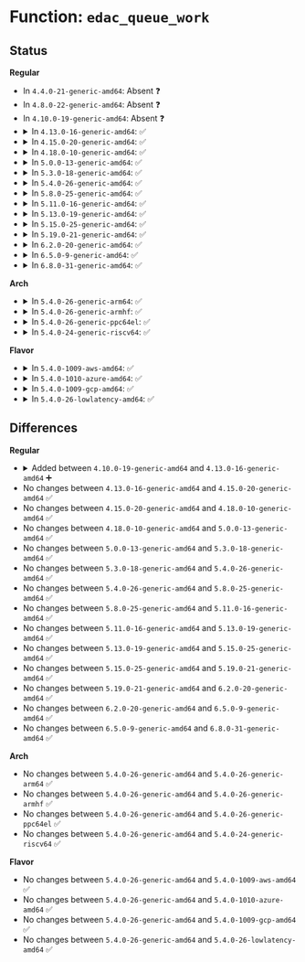 # Function: <code>edac_queue_work</code>

## Status
<b>Regular</b>
<ul>
<li>
In <code>4.4.0-21-generic-amd64</code>: Absent ❓
</li>
<li>
In <code>4.8.0-22-generic-amd64</code>: Absent ❓
</li>
<li>
In <code>4.10.0-19-generic-amd64</code>: Absent ❓
</li>
<li>
<details>
<summary>In <code>4.13.0-16-generic-amd64</code>: ✅</summary>

```c
bool edac_queue_work(struct delayed_work * work, long unsigned int delay)
```

```json
{
  "name": "edac_queue_work",
  "collision_type": "Unique Global",
  "inline_type": "No",
  "funcs": [
    {
      "addr": 18446744071586576288,
      "name": "edac_queue_work",
      "external": true,
      "loc": "drivers/edac/wq.c:5",
      "file": "drivers/edac/wq.c",
      "inline": "seen, unknown",
      "caller_inline": [],
      "caller_func": [
        "drivers/edac/edac_mc.c:edac_mc_add_mc_with_groups"
      ]
    }
  ],
  "symbols": [
    {
      "addr": 18446744071586576288,
      "name": "edac_queue_work",
      "section": ".text",
      "bind": "STB_GLOBAL",
      "size": 34
    }
  ]
}
```
</details>
</li>
<li>
<details>
<summary>In <code>4.15.0-20-generic-amd64</code>: ✅</summary>

```c
bool edac_queue_work(struct delayed_work * work, long unsigned int delay)
```

```json
{
  "name": "edac_queue_work",
  "collision_type": "Unique Global",
  "inline_type": "No",
  "funcs": [
    {
      "addr": 18446744071587043376,
      "name": "edac_queue_work",
      "external": true,
      "loc": "drivers/edac/wq.c:5",
      "file": "drivers/edac/wq.c",
      "inline": "seen, unknown",
      "caller_inline": [],
      "caller_func": [
        "drivers/edac/edac_mc.c:edac_mc_add_mc_with_groups"
      ]
    }
  ],
  "symbols": [
    {
      "addr": 18446744071587043376,
      "name": "edac_queue_work",
      "section": ".text",
      "bind": "STB_GLOBAL",
      "size": 34
    }
  ]
}
```
</details>
</li>
<li>
<details>
<summary>In <code>4.18.0-10-generic-amd64</code>: ✅</summary>

```c
bool edac_queue_work(struct delayed_work * work, long unsigned int delay)
```

```json
{
  "name": "edac_queue_work",
  "collision_type": "Unique Global",
  "inline_type": "No",
  "funcs": [
    {
      "addr": 18446744071587341792,
      "name": "edac_queue_work",
      "external": true,
      "loc": "drivers/edac/wq.c:5",
      "file": "drivers/edac/wq.c",
      "inline": "seen, unknown",
      "caller_inline": [],
      "caller_func": [
        "drivers/edac/edac_mc.c:edac_mc_add_mc_with_groups"
      ]
    }
  ],
  "symbols": [
    {
      "addr": 18446744071587341792,
      "name": "edac_queue_work",
      "section": ".text",
      "bind": "STB_GLOBAL",
      "size": 34
    }
  ]
}
```
</details>
</li>
<li>
<details>
<summary>In <code>5.0.0-13-generic-amd64</code>: ✅</summary>

```c
bool edac_queue_work(struct delayed_work * work, long unsigned int delay)
```

```json
{
  "name": "edac_queue_work",
  "collision_type": "Unique Global",
  "inline_type": "No",
  "funcs": [
    {
      "addr": 18446744071587519952,
      "name": "edac_queue_work",
      "external": true,
      "loc": "drivers/edac/wq.c:5",
      "file": "drivers/edac/wq.c",
      "inline": "seen, unknown",
      "caller_inline": [],
      "caller_func": [
        "drivers/edac/edac_mc.c:edac_mc_add_mc_with_groups"
      ]
    }
  ],
  "symbols": [
    {
      "addr": 18446744071587519952,
      "name": "edac_queue_work",
      "section": ".text",
      "bind": "STB_GLOBAL",
      "size": 34
    }
  ]
}
```
</details>
</li>
<li>
<details>
<summary>In <code>5.3.0-18-generic-amd64</code>: ✅</summary>

```c
bool edac_queue_work(struct delayed_work * work, long unsigned int delay)
```

```json
{
  "name": "edac_queue_work",
  "collision_type": "Unique Global",
  "inline_type": "No",
  "funcs": [
    {
      "addr": 18446744071587793840,
      "name": "edac_queue_work",
      "external": true,
      "loc": "drivers/edac/wq.c:6",
      "file": "drivers/edac/wq.c",
      "inline": "seen, unknown",
      "caller_inline": [],
      "caller_func": [
        "drivers/edac/edac_mc.c:edac_mc_add_mc_with_groups"
      ]
    }
  ],
  "symbols": [
    {
      "addr": 18446744071587793840,
      "name": "edac_queue_work",
      "section": ".text",
      "bind": "STB_GLOBAL",
      "size": 34
    }
  ]
}
```
</details>
</li>
<li>
<details>
<summary>In <code>5.4.0-26-generic-amd64</code>: ✅</summary>

```c
bool edac_queue_work(struct delayed_work * work, long unsigned int delay)
```

```json
{
  "name": "edac_queue_work",
  "collision_type": "Unique Global",
  "inline_type": "No",
  "funcs": [
    {
      "addr": 18446744071587998560,
      "name": "edac_queue_work",
      "external": true,
      "loc": "drivers/edac/wq.c:6",
      "file": "drivers/edac/wq.c",
      "inline": "seen, unknown",
      "caller_inline": [],
      "caller_func": [
        "drivers/edac/edac_mc.c:edac_mc_add_mc_with_groups"
      ]
    }
  ],
  "symbols": [
    {
      "addr": 18446744071587998560,
      "name": "edac_queue_work",
      "section": ".text",
      "bind": "STB_GLOBAL",
      "size": 34
    }
  ]
}
```
</details>
</li>
<li>
<details>
<summary>In <code>5.8.0-25-generic-amd64</code>: ✅</summary>

```c
bool edac_queue_work(struct delayed_work * work, long unsigned int delay)
```

```json
{
  "name": "edac_queue_work",
  "collision_type": "Unique Global",
  "inline_type": "No",
  "funcs": [
    {
      "addr": 18446744071588852672,
      "name": "edac_queue_work",
      "external": true,
      "loc": "drivers/edac/wq.c:6",
      "file": "drivers/edac/wq.c",
      "inline": "seen, unknown",
      "caller_inline": [],
      "caller_func": [
        "drivers/edac/edac_mc.c:edac_mc_add_mc_with_groups",
        "drivers/edac/edac_device.c:edac_device_add_device",
        "drivers/edac/edac_device.c:edac_device_add_device",
        "drivers/edac/edac_device.c:edac_device_workq_function",
        "drivers/edac/edac_device.c:edac_device_workq_function",
        "drivers/edac/edac_pci.c:edac_pci_add_device"
      ]
    }
  ],
  "symbols": [
    {
      "addr": 18446744071588852672,
      "name": "edac_queue_work",
      "section": ".text",
      "bind": "STB_GLOBAL",
      "size": 34
    }
  ]
}
```
</details>
</li>
<li>
<details>
<summary>In <code>5.11.0-16-generic-amd64</code>: ✅</summary>

```c
bool edac_queue_work(struct delayed_work * work, long unsigned int delay)
```

```json
{
  "name": "edac_queue_work",
  "collision_type": "Unique Global",
  "inline_type": "No",
  "funcs": [
    {
      "addr": 18446744071588868048,
      "name": "edac_queue_work",
      "external": true,
      "loc": "drivers/edac/wq.c:6",
      "file": "drivers/edac/wq.c",
      "inline": "seen, unknown",
      "caller_inline": [],
      "caller_func": [
        "drivers/edac/edac_mc.c:edac_mc_add_mc_with_groups",
        "drivers/edac/edac_device.c:edac_device_add_device",
        "drivers/edac/edac_device.c:edac_device_add_device",
        "drivers/edac/edac_device.c:edac_device_workq_function",
        "drivers/edac/edac_device.c:edac_device_workq_function",
        "drivers/edac/edac_pci.c:edac_pci_add_device"
      ]
    }
  ],
  "symbols": [
    {
      "addr": 18446744071588868048,
      "name": "edac_queue_work",
      "section": ".text",
      "bind": "STB_GLOBAL",
      "size": 34
    }
  ]
}
```
</details>
</li>
<li>
<details>
<summary>In <code>5.13.0-19-generic-amd64</code>: ✅</summary>

```c
bool edac_queue_work(struct delayed_work * work, long unsigned int delay)
```

```json
{
  "name": "edac_queue_work",
  "collision_type": "Unique Global",
  "inline_type": "No",
  "funcs": [
    {
      "addr": 18446744071588754976,
      "name": "edac_queue_work",
      "external": true,
      "loc": "drivers/edac/wq.c:6",
      "file": "drivers/edac/wq.c",
      "inline": "seen, unknown",
      "caller_inline": [],
      "caller_func": [
        "drivers/edac/edac_mc.c:edac_mc_add_mc_with_groups",
        "drivers/edac/edac_device.c:edac_device_add_device",
        "drivers/edac/edac_device.c:edac_device_add_device",
        "drivers/edac/edac_device.c:edac_device_workq_function",
        "drivers/edac/edac_device.c:edac_device_workq_function",
        "drivers/edac/edac_pci.c:edac_pci_add_device"
      ]
    }
  ],
  "symbols": [
    {
      "addr": 18446744071588754976,
      "name": "edac_queue_work",
      "section": ".text",
      "bind": "STB_GLOBAL",
      "size": 34
    }
  ]
}
```
</details>
</li>
<li>
<details>
<summary>In <code>5.15.0-25-generic-amd64</code>: ✅</summary>

```c
bool edac_queue_work(struct delayed_work * work, long unsigned int delay)
```

```json
{
  "name": "edac_queue_work",
  "collision_type": "Unique Global",
  "inline_type": "No",
  "funcs": [
    {
      "addr": 18446744071589446432,
      "name": "edac_queue_work",
      "external": true,
      "loc": "drivers/edac/wq.c:6",
      "file": "drivers/edac/wq.c",
      "inline": "seen, unknown",
      "caller_inline": [],
      "caller_func": [
        "drivers/edac/edac_mc.c:edac_mc_add_mc_with_groups",
        "drivers/edac/edac_device.c:edac_device_add_device",
        "drivers/edac/edac_device.c:edac_device_add_device",
        "drivers/edac/edac_device.c:edac_device_workq_function",
        "drivers/edac/edac_device.c:edac_device_workq_function",
        "drivers/edac/edac_pci.c:edac_pci_add_device"
      ]
    }
  ],
  "symbols": [
    {
      "addr": 18446744071589446432,
      "name": "edac_queue_work",
      "section": ".text",
      "bind": "STB_GLOBAL",
      "size": 34
    }
  ]
}
```
</details>
</li>
<li>
<details>
<summary>In <code>5.19.0-21-generic-amd64</code>: ✅</summary>

```c
bool edac_queue_work(struct delayed_work * work, long unsigned int delay)
```

```json
{
  "name": "edac_queue_work",
  "collision_type": "Unique Global",
  "inline_type": "No",
  "funcs": [
    {
      "addr": 18446744071590925248,
      "name": "edac_queue_work",
      "external": true,
      "loc": "drivers/edac/wq.c:6",
      "file": "drivers/edac/wq.c",
      "inline": "seen, unknown",
      "caller_inline": [],
      "caller_func": [
        "drivers/edac/edac_mc.c:edac_mc_add_mc_with_groups",
        "drivers/edac/edac_device.c:edac_device_add_device",
        "drivers/edac/edac_device.c:edac_device_add_device",
        "drivers/edac/edac_device.c:edac_device_workq_function",
        "drivers/edac/edac_device.c:edac_device_workq_function",
        "drivers/edac/edac_pci.c:edac_pci_add_device"
      ]
    }
  ],
  "symbols": [
    {
      "addr": 18446744071590925248,
      "name": "edac_queue_work",
      "section": ".text",
      "bind": "STB_GLOBAL",
      "size": 46
    }
  ]
}
```
</details>
</li>
<li>
<details>
<summary>In <code>6.2.0-20-generic-amd64</code>: ✅</summary>

```c
bool edac_queue_work(struct delayed_work * work, long unsigned int delay)
```

```json
{
  "name": "edac_queue_work",
  "collision_type": "Unique Global",
  "inline_type": "No",
  "funcs": [
    {
      "addr": 18446744071592625088,
      "name": "edac_queue_work",
      "external": true,
      "loc": "drivers/edac/wq.c:6",
      "file": "drivers/edac/wq.c",
      "inline": "seen, unknown",
      "caller_inline": [],
      "caller_func": [
        "drivers/edac/edac_mc.c:edac_mc_add_mc_with_groups",
        "drivers/edac/edac_device.c:edac_device_add_device",
        "drivers/edac/edac_device.c:edac_device_add_device",
        "drivers/edac/edac_device.c:edac_device_workq_function",
        "drivers/edac/edac_device.c:edac_device_workq_function",
        "drivers/edac/edac_pci.c:edac_pci_add_device"
      ]
    }
  ],
  "symbols": [
    {
      "addr": 18446744071592625088,
      "name": "edac_queue_work",
      "section": ".text",
      "bind": "STB_GLOBAL",
      "size": 46
    }
  ]
}
```
</details>
</li>
<li>
<details>
<summary>In <code>6.5.0-9-generic-amd64</code>: ✅</summary>

```c
bool edac_queue_work(struct delayed_work * work, long unsigned int delay)
```

```json
{
  "name": "edac_queue_work",
  "collision_type": "Unique Global",
  "inline_type": "No",
  "funcs": [
    {
      "addr": 18446744071593055696,
      "name": "edac_queue_work",
      "external": true,
      "loc": "drivers/edac/wq.c:6",
      "file": "drivers/edac/wq.c",
      "inline": "seen, unknown",
      "caller_inline": [],
      "caller_func": [
        "drivers/edac/edac_mc.c:edac_mc_add_mc_with_groups",
        "drivers/edac/edac_device.c:edac_device_add_device",
        "drivers/edac/edac_device.c:edac_device_add_device",
        "drivers/edac/edac_device.c:edac_device_workq_function",
        "drivers/edac/edac_device.c:edac_device_workq_function",
        "drivers/edac/edac_pci.c:edac_pci_add_device"
      ]
    }
  ],
  "symbols": [
    {
      "addr": 18446744071593055696,
      "name": "edac_queue_work",
      "section": ".text",
      "bind": "STB_GLOBAL",
      "size": 46
    }
  ]
}
```
</details>
</li>
<li>
<details>
<summary>In <code>6.8.0-31-generic-amd64</code>: ✅</summary>

```c
bool edac_queue_work(struct delayed_work * work, long unsigned int delay)
```

```json
{
  "name": "edac_queue_work",
  "collision_type": "Unique Global",
  "inline_type": "No",
  "funcs": [
    {
      "addr": 18446744071593807488,
      "name": "edac_queue_work",
      "external": true,
      "loc": "drivers/edac/wq.c:6",
      "file": "drivers/edac/wq.c",
      "inline": "seen, unknown",
      "caller_inline": [],
      "caller_func": [
        "drivers/edac/edac_mc.c:edac_mc_add_mc_with_groups",
        "drivers/edac/edac_device.c:edac_device_add_device",
        "drivers/edac/edac_device.c:edac_device_add_device",
        "drivers/edac/edac_device.c:edac_device_workq_function",
        "drivers/edac/edac_device.c:edac_device_workq_function",
        "drivers/edac/edac_pci.c:edac_pci_add_device"
      ]
    }
  ],
  "symbols": [
    {
      "addr": 18446744071593807488,
      "name": "edac_queue_work",
      "section": ".text",
      "bind": "STB_GLOBAL",
      "size": 46
    }
  ]
}
```
</details>
</li>
</ul>
<b>Arch</b>
<ul>
<li>
<details>
<summary>In <code>5.4.0-26-generic-arm64</code>: ✅</summary>

```c
bool edac_queue_work(struct delayed_work * work, long unsigned int delay)
```

```json
{
  "name": "edac_queue_work",
  "collision_type": "Unique Global",
  "inline_type": "No",
  "funcs": [
    {
      "addr": 18446603336501244104,
      "name": "edac_queue_work",
      "external": true,
      "loc": "drivers/edac/wq.c:6",
      "file": "drivers/edac/wq.c",
      "inline": "seen, unknown",
      "caller_inline": [],
      "caller_func": [
        "drivers/edac/edac_mc.c:edac_mc_add_mc_with_groups"
      ]
    }
  ],
  "symbols": [
    {
      "addr": 18446603336501244104,
      "name": "edac_queue_work",
      "section": ".text",
      "bind": "STB_GLOBAL",
      "size": 64
    }
  ]
}
```
</details>
</li>
<li>
<details>
<summary>In <code>5.4.0-26-generic-armhf</code>: ✅</summary>

```c
bool edac_queue_work(struct delayed_work * work, long unsigned int delay)
```

```json
{
  "name": "edac_queue_work",
  "collision_type": "Unique Global",
  "inline_type": "No",
  "funcs": [
    {
      "addr": 3233747080,
      "name": "edac_queue_work",
      "external": true,
      "loc": "drivers/edac/wq.c:6",
      "file": "drivers/edac/wq.c",
      "inline": "seen, unknown",
      "caller_inline": [],
      "caller_func": [
        "drivers/edac/edac_mc.c:edac_mc_add_mc_with_groups"
      ]
    }
  ],
  "symbols": [
    {
      "addr": 3233747080,
      "name": "edac_queue_work",
      "section": ".text",
      "bind": "STB_GLOBAL",
      "size": 52
    }
  ]
}
```
</details>
</li>
<li>
<details>
<summary>In <code>5.4.0-26-generic-ppc64el</code>: ✅</summary>

```c
bool edac_queue_work(struct delayed_work * work, long unsigned int delay)
```

```json
{
  "name": "edac_queue_work",
  "collision_type": "Unique Global",
  "inline_type": "No",
  "funcs": [
    {
      "addr": 13835058055294777760,
      "name": "edac_queue_work",
      "external": true,
      "loc": "drivers/edac/wq.c:6",
      "file": "drivers/edac/wq.c",
      "inline": "seen, unknown",
      "caller_inline": [],
      "caller_func": [
        "drivers/edac/edac_mc.c:edac_mc_add_mc_with_groups"
      ]
    }
  ],
  "symbols": [
    {
      "addr": 13835058055294777760,
      "name": "edac_queue_work",
      "section": ".text",
      "bind": "STB_GLOBAL",
      "size": 72
    }
  ]
}
```
</details>
</li>
<li>
<details>
<summary>In <code>5.4.0-24-generic-riscv64</code>: ✅</summary>

```c
bool edac_queue_work(struct delayed_work * work, long unsigned int delay)
```

```json
{
  "name": "edac_queue_work",
  "collision_type": "Unique Global",
  "inline_type": "No",
  "funcs": [
    {
      "addr": 18446743936277936884,
      "name": "edac_queue_work",
      "external": true,
      "loc": "drivers/edac/wq.c:6",
      "file": "drivers/edac/wq.c",
      "inline": "seen, unknown",
      "caller_inline": [],
      "caller_func": [
        "drivers/edac/edac_mc.c:edac_mc_add_mc_with_groups"
      ]
    }
  ],
  "symbols": [
    {
      "addr": 18446743936277936884,
      "name": "edac_queue_work",
      "section": ".text",
      "bind": "STB_GLOBAL",
      "size": 60
    }
  ]
}
```
</details>
</li>
</ul>
<b>Flavor</b>
<ul>
<li>
<details>
<summary>In <code>5.4.0-1009-aws-amd64</code>: ✅</summary>

```c
bool edac_queue_work(struct delayed_work * work, long unsigned int delay)
```

```json
{
  "name": "edac_queue_work",
  "collision_type": "Unique Global",
  "inline_type": "No",
  "funcs": [
    {
      "addr": 18446744071587629536,
      "name": "edac_queue_work",
      "external": true,
      "loc": "drivers/edac/wq.c:6",
      "file": "drivers/edac/wq.c",
      "inline": "seen, unknown",
      "caller_inline": [],
      "caller_func": [
        "drivers/edac/edac_mc.c:edac_mc_add_mc_with_groups"
      ]
    }
  ],
  "symbols": [
    {
      "addr": 18446744071587629536,
      "name": "edac_queue_work",
      "section": ".text",
      "bind": "STB_GLOBAL",
      "size": 34
    }
  ]
}
```
</details>
</li>
<li>
<details>
<summary>In <code>5.4.0-1010-azure-amd64</code>: ✅</summary>

```c
bool edac_queue_work(struct delayed_work * work, long unsigned int delay)
```

```json
{
  "name": "edac_queue_work",
  "collision_type": "Unique Global",
  "inline_type": "No",
  "funcs": [
    {
      "addr": 18446744071587397552,
      "name": "edac_queue_work",
      "external": true,
      "loc": "drivers/edac/wq.c:6",
      "file": "drivers/edac/wq.c",
      "inline": "seen, unknown",
      "caller_inline": [],
      "caller_func": [
        "drivers/edac/edac_mc.c:edac_mc_add_mc_with_groups"
      ]
    }
  ],
  "symbols": [
    {
      "addr": 18446744071587397552,
      "name": "edac_queue_work",
      "section": ".text",
      "bind": "STB_GLOBAL",
      "size": 34
    }
  ]
}
```
</details>
</li>
<li>
<details>
<summary>In <code>5.4.0-1009-gcp-amd64</code>: ✅</summary>

```c
bool edac_queue_work(struct delayed_work * work, long unsigned int delay)
```

```json
{
  "name": "edac_queue_work",
  "collision_type": "Unique Global",
  "inline_type": "No",
  "funcs": [
    {
      "addr": 18446744071587954704,
      "name": "edac_queue_work",
      "external": true,
      "loc": "drivers/edac/wq.c:6",
      "file": "drivers/edac/wq.c",
      "inline": "seen, unknown",
      "caller_inline": [],
      "caller_func": [
        "drivers/edac/edac_mc.c:edac_mc_add_mc_with_groups"
      ]
    }
  ],
  "symbols": [
    {
      "addr": 18446744071587954704,
      "name": "edac_queue_work",
      "section": ".text",
      "bind": "STB_GLOBAL",
      "size": 34
    }
  ]
}
```
</details>
</li>
<li>
<details>
<summary>In <code>5.4.0-26-lowlatency-amd64</code>: ✅</summary>

```c
bool edac_queue_work(struct delayed_work * work, long unsigned int delay)
```

```json
{
  "name": "edac_queue_work",
  "collision_type": "Unique Global",
  "inline_type": "No",
  "funcs": [
    {
      "addr": 18446744071588070048,
      "name": "edac_queue_work",
      "external": true,
      "loc": "drivers/edac/wq.c:6",
      "file": "drivers/edac/wq.c",
      "inline": "seen, unknown",
      "caller_inline": [],
      "caller_func": [
        "drivers/edac/edac_mc.c:edac_mc_add_mc_with_groups"
      ]
    }
  ],
  "symbols": [
    {
      "addr": 18446744071588070048,
      "name": "edac_queue_work",
      "section": ".text",
      "bind": "STB_GLOBAL",
      "size": 34
    }
  ]
}
```
</details>
</li>
</ul>

## Differences
<b>Regular</b>
<ul>
<li>
<details>
<summary>Added between <code>4.10.0-19-generic-amd64</code> and <code>4.13.0-16-generic-amd64</code> ➕</summary>

```c
bool edac_queue_work(struct delayed_work * work, long unsigned int delay)
```
</details>
</li>
<li>
No changes between <code>4.13.0-16-generic-amd64</code> and <code>4.15.0-20-generic-amd64</code> ✅
</li>
<li>
No changes between <code>4.15.0-20-generic-amd64</code> and <code>4.18.0-10-generic-amd64</code> ✅
</li>
<li>
No changes between <code>4.18.0-10-generic-amd64</code> and <code>5.0.0-13-generic-amd64</code> ✅
</li>
<li>
No changes between <code>5.0.0-13-generic-amd64</code> and <code>5.3.0-18-generic-amd64</code> ✅
</li>
<li>
No changes between <code>5.3.0-18-generic-amd64</code> and <code>5.4.0-26-generic-amd64</code> ✅
</li>
<li>
No changes between <code>5.4.0-26-generic-amd64</code> and <code>5.8.0-25-generic-amd64</code> ✅
</li>
<li>
No changes between <code>5.8.0-25-generic-amd64</code> and <code>5.11.0-16-generic-amd64</code> ✅
</li>
<li>
No changes between <code>5.11.0-16-generic-amd64</code> and <code>5.13.0-19-generic-amd64</code> ✅
</li>
<li>
No changes between <code>5.13.0-19-generic-amd64</code> and <code>5.15.0-25-generic-amd64</code> ✅
</li>
<li>
No changes between <code>5.15.0-25-generic-amd64</code> and <code>5.19.0-21-generic-amd64</code> ✅
</li>
<li>
No changes between <code>5.19.0-21-generic-amd64</code> and <code>6.2.0-20-generic-amd64</code> ✅
</li>
<li>
No changes between <code>6.2.0-20-generic-amd64</code> and <code>6.5.0-9-generic-amd64</code> ✅
</li>
<li>
No changes between <code>6.5.0-9-generic-amd64</code> and <code>6.8.0-31-generic-amd64</code> ✅
</li>
</ul>
<b>Arch</b>
<ul>
<li>
No changes between <code>5.4.0-26-generic-amd64</code> and <code>5.4.0-26-generic-arm64</code> ✅
</li>
<li>
No changes between <code>5.4.0-26-generic-amd64</code> and <code>5.4.0-26-generic-armhf</code> ✅
</li>
<li>
No changes between <code>5.4.0-26-generic-amd64</code> and <code>5.4.0-26-generic-ppc64el</code> ✅
</li>
<li>
No changes between <code>5.4.0-26-generic-amd64</code> and <code>5.4.0-24-generic-riscv64</code> ✅
</li>
</ul>
<b>Flavor</b>
<ul>
<li>
No changes between <code>5.4.0-26-generic-amd64</code> and <code>5.4.0-1009-aws-amd64</code> ✅
</li>
<li>
No changes between <code>5.4.0-26-generic-amd64</code> and <code>5.4.0-1010-azure-amd64</code> ✅
</li>
<li>
No changes between <code>5.4.0-26-generic-amd64</code> and <code>5.4.0-1009-gcp-amd64</code> ✅
</li>
<li>
No changes between <code>5.4.0-26-generic-amd64</code> and <code>5.4.0-26-lowlatency-amd64</code> ✅
</li>
</ul>
